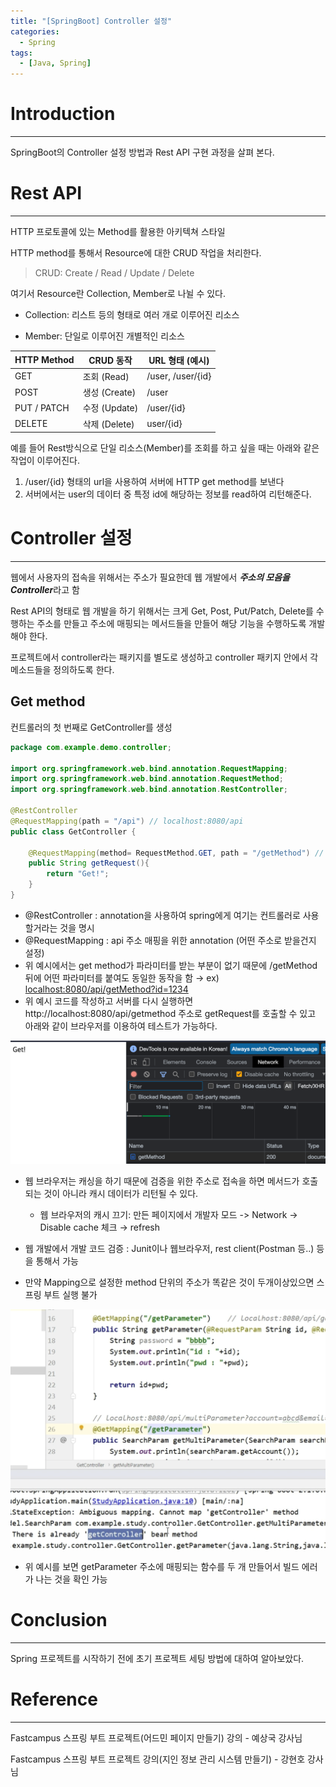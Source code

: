 ```yaml
---
title: "[SpringBoot] Controller 설정"
categories:
  - Spring
tags:
  - [Java, Spring]
---
```




# Introduction

---

SpringBoot의 Controller 설정 방법과 Rest API 구현 과정을 살펴 본다.



# Rest API

---

HTTP 프로토콜에 있는 Method를 활용한 아키텍쳐 스타일

HTTP method를 통해서 Resource에 대한 CRUD 작업을 처리한다.

> CRUD: Create / Read / Update / Delete

여기서 Resource란 Collection, Member로 나뉠 수 있다.

- Collection: 리스트 등의 형태로 여러 개로 이루어진 리소스

- Member: 단일로 이루어진 개별적인 리소스



| HTTP Method | CRUD 동작     | URL 형태 (예시)   |
| ----------- | ------------- | ----------------- |
| GET         | 조회 (Read)   | /user, /user/{id} |
| POST        | 생성 (Create) | /user             |
| PUT / PATCH | 수정 (Update) | /user/{id}        |
| DELETE      | 삭제 (Delete) | user/{id}         |



예를 들어 Rest방식으로 단일 리소스(Member)를 조회를 하고 싶을 때는 아래와 같은 작업이 이루어진다.

1. /user/{id} 형태의 url을 사용하여 서버에 HTTP get method를 보낸다
2. 서버에서는 user의 데이터 중 특정 id에 해당하는 정보를 read하여 리턴해준다.



# Controller 설정

---

웹에서 사용자의 접속을 위해서는 주소가 필요한데 웹 개발에서 ***주소의 모음을 Controller***라고 함

Rest API의 형태로 웹 개발을 하기 위해서는 크게 Get, Post, Put/Patch, Delete를 수행하는 주소를 만들고 주소에 매핑되는 메서드들을 만들어 해당 기능을 수행하도록 개발해야 한다.

프로젝트에서 controller라는 패키지를 별도로 생성하고 controller 패키지 안에서 각 메소드들을 정의하도록 한다.



## Get method

컨트롤러의 첫 번째로 GetController를 생성

```java
package com.example.demo.controller;

import org.springframework.web.bind.annotation.RequestMapping;
import org.springframework.web.bind.annotation.RequestMethod;
import org.springframework.web.bind.annotation.RestController;

@RestController
@RequestMapping(path = "/api") // localhost:8080/api
public class GetController {

    @RequestMapping(method= RequestMethod.GET, path = "/getMethod") // localhost:8080/api/getmethod
    public String getRequest(){
        return "Get!";
    }
}

```

- @RestController : annotation을 사용하여 spring에게 여기는 컨트롤러로 사용할거라는 것을 명시 
- @RequestMapping : api 주소 매핑을 위한 annotation (어떤 주소로 받을건지 설정) 
- 위 예시에서는 get method가 파라미터를 받는 부분이 없기 때문에 /getMethod 뒤에 어떤 파라미터를 붙여도 동일한 동작을 함 → ex) [localhost:8080/api/getMethod?id=1234](http://localhost:8080/api/getMethod?id=1234) 
- 위 예시 코드를 작성하고 서버를 다시 실행하면 http://localhost:8080/api/getmethod 주소로 getRequest를 호출할 수 있고 아래와 같이 브라우저를 이용하여 테스트가 가능하다.

![2](../../assets/images/03-26-spring-api/2.png)

- 웹 브라우저는 캐싱을 하기 때문에 검증을 위한 주소로 접속을 하면 메서드가 호출되는 것이 아니라 캐시 데이터가 리턴될 수 있다.
  - 웹 브라우저의 캐시 끄기: 만든 페이지에서 개발자 모드 -> Network → Disable cache 체크 → refresh 
- 웹 개발에서 개발 코드 검증 : Junit이나 웹브라우저, rest client(Postman 등..) 등을 통해서 가능 

- 만약 Mapping으로 설정한 method 단위의 주소가 똑같은 것이 두개이상있으면 스프링 부트 실행 불가

![1](../../assets/images/03-26-spring-api/1.png)

- 위 예시를 보면 getParameter 주소에 매핑되는 함수를 두 개 만들어서 빌드 에러가 나는 것을 확인 가능



# Conclusion

---

Spring 프로젝트를 시작하기 전에 초기 프로젝트 세팅 방법에 대하여 알아보았다.



# Reference

---

Fastcampus 스프링 부트 프로젝트(어드민 페이지 만들기) 강의 - 예상국 강사님

Fastcampus 스프링 부트 프로젝트 강의(지인 정보 관리 시스템 만들기) - 강현호 강사님
